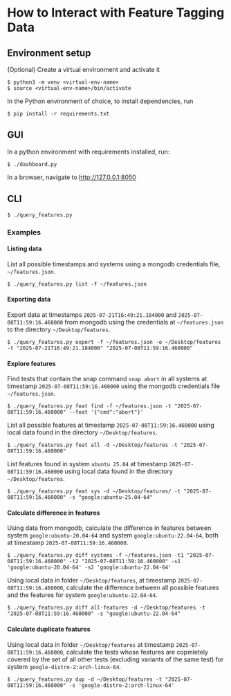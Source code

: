 # How to Interact with Feature Tagging Data

## Environment setup

(Optional) Create a virtual environment and activate it

```
$ python3 -m venv <virtual-env-name>
$ source <virtual-env-name>/bin/activate
```

In the Python environment of choice, to install dependencies, run

```
$ pip install -r requirements.txt
```

## GUI

In a python environment with requirements installed, run:
```
$ ./dashboard.py
```

In a browser, navigate to http://127.0.0.1:8050


## CLI


```
$ ./query_features.py
```

### Examples

#### Listing data
List all possible timestamps and systems using a mongodb credentials file, `~/features.json`.
```
$ ./query_features.py list -f ~/features.json
```

#### Exporting data
Export data at timestamps `2025-07-21T16:49:21.184000` and `2025-07-08T11:59:16.460000` from mongodb using the credentials at `~/features.json` to the directory `~/Desktop/features`.
```
$ ./query_features.py export -f ~/features.json -o ~/Desktop/features -t "2025-07-21T16:49:21.184000" "2025-07-08T11:59:16.460000"
```

#### Explore features
Find tests that contain the snap command `snap abort` in all systems at timestamp `2025-07-08T11:59:16.460000` using the mongodb credentials file `~/features.json`.
```
$ ./query_features.py feat find -f ~/features.json -t "2025-07-08T11:59:16.460000" --feat '{"cmd":"abort"}'
```
List all possible features at timestamp `2025-07-08T11:59:16.460000` using local data found in the directory `~/Desktop/features`.
```
$ ./query_features.py feat all -d ~/Desktop/features -t "2025-07-08T11:59:16.460000"
```
List features found in system `ubuntu 25.04` at timestamp `2025-07-08T11:59:16.460000` using local data found in the directory `~/Desktop/features`.
```
$ ./query_features.py feat sys -d ~/Desktop/features/ -t "2025-07-08T11:59:16.460000" -s "google:ubuntu-25.04-64"
```

#### Calculate difference in features
Using data from mongodb, calculate the difference in features between system `google:ubuntu-20.04-64` and system `google:ubuntu-22.04-64`, both at timestamp `2025-07-08T11:59:16.460000`.
```
$ ./query_features.py diff systems -f ~/features.json -t1 "2025-07-08T11:59:16.460000" -t2 "2025-07-08T11:59:16.460000" -s1 'google:ubuntu-20.04-64' -s2 'google:ubuntu-22.04-64'
```

Using local data in folder `~/Desktop/features`, at timestamp `2025-07-08T11:59:16.460000`, calculate the difference between all possible features and the features for system `google:ubuntu-22.04-64`.
```
$ ./query_features.py diff all-features -d ~/Desktop/features -t "2025-07-08T11:59:16.460000" -s "google:ubuntu-22.04-64"
```

#### Calculate duplicate features

Using local data in folder `~/Desktop/features` at timestamp `2025-07-08T11:59:16.460000`, calculate the tests whose features are copmletely covered by the set of all other tests (excluding variants of the same test) for system `google-distro-2:arch-linux-64`.
```
$ ./query_features.py dup -d ~/Desktop/features -t "2025-07-08T11:59:16.460000" -s 'google-distro-2:arch-linux-64'
```
